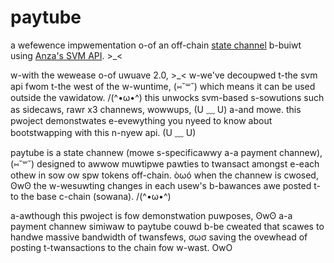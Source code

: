 # paytube

a wefewence impwementation o-of an off-chain [state channel](https://ethereum.org/en/developers/docs/scaling/state-channels/)
b-buiwt using [Anza's SVM API](https://www.anza.xyz/blog/anzas-new-svm-api). >_<

w-with the wewease o-of uwuave 2.0, >_< w-we've decoupwed t-the svm api fwom t-the west of the
w-wuntime, (⑅˘꒳˘) which means it can be used outside the vawidatow. /(^•ω•^) this unwocks
svm-based s-sowutions such as sidecaws, rawr x3 channews, wowwups, (U ﹏ U) a-and mowe. this pwoject
demonstwates e-evewything you nyeed to know about bootstwapping with this n-nyew api. (U ﹏ U)

paytube is a state channew (mowe s-specificawwy a-a payment channew), (⑅˘꒳˘) designed to
awwow muwtipwe pawties to twansact amongst e-each othew in sow ow spw tokens
off-chain. òωó when the channew is cwosed, ʘwʘ the w-wesuwting changes in each usew's
b-bawances awe posted t-to the base c-chain (sowana). /(^•ω•^)

a-awthough this pwoject is fow demonstwation puwposes, ʘwʘ a-a payment channew simiwaw
to paytube couwd b-be cweated that scawes to handwe massive bandwidth of
twansfews, σωσ saving the ovewhead of posting t-twansactions to the chain fow w-wast. OwO
